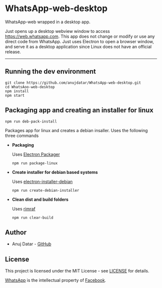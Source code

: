 # WhatsApp-web-desktop
WhatsApp-web wrapped in a desktop app.

Just opens up a desktop webview window to access https://web.whatsapp.com. This app does not change or modify or use any direct code from WhatsApp. Just uses Electron to open a browser window, and serve it as a desktop application since Linux does not have an official release.

___
## Running the dev environment
```
git clone https://github.com/anujdatar/WhatsApp-web-desktop.git
cd WhatsAoo-web-desktop
npm install
npm start
```

## Packaging app and creating an installer for linux
```
npm run deb-pack-install
```
Packages app for linux and creates a debian insaller.
Uses the following three commands

* **Packaging**

  Uses [Electron Packager](https://github.com/electron-userland/electron-packager/)
  ```
  npm run package-linux
  ```
* **Create installer for debian based systems**

  Uses [electron-installer-debian](https://github.com/electron-userland/electron-installer-debian/)
  ```
  npm run create-debian-installer
  ```

* **Clean dist and build folders**

  Uses [rimraf](https://github.com/isaacs/rimraf/)
  ```
  npm run clear-build
  ```

## Author
* Anuj Datar - [GitHub](https://github.com/anujdatar/)

## License
This project is licensed under the MIT License - see [LICENSE](https://github.com/anujdatar/WhatsApp-web-desktop/blob/master/LICENSE) for details.

[WhatsApp](https://www.whatsapp.com/) is the intellectual property of [Facebook](facebook.com).
